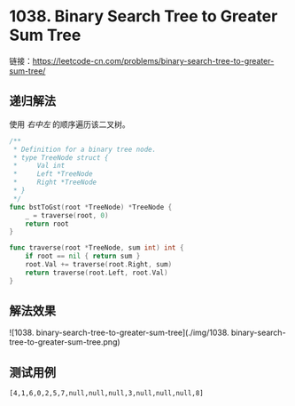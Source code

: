 # 1038. Binary Search Tree to Greater Sum Tree

链接：https://leetcode-cn.com/problems/binary-search-tree-to-greater-sum-tree/

## 递归解法

使用 *右中左* 的顺序遍历该二叉树。

```go
/**
 * Definition for a binary tree node.
 * type TreeNode struct {
 *     Val int
 *     Left *TreeNode
 *     Right *TreeNode
 * }
 */
func bstToGst(root *TreeNode) *TreeNode {
    _ = traverse(root, 0)
    return root
}

func traverse(root *TreeNode, sum int) int {
    if root == nil { return sum }
    root.Val += traverse(root.Right, sum)
    return traverse(root.Left, root.Val)
}
```

## 解法效果

![1038. binary-search-tree-to-greater-sum-tree](./img/1038. binary-search-tree-to-greater-sum-tree.png)

## 测试用例

```txt
[4,1,6,0,2,5,7,null,null,null,3,null,null,null,8]
```

